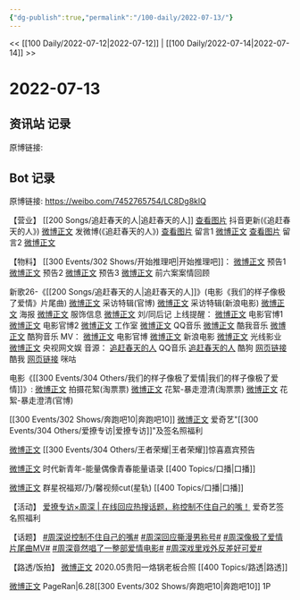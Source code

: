 ```yaml
---
{"dg-publish":true,"permalink":"/100-daily/2022-07-13/"}
---
```



<< [[100 Daily/2022-07-12\|2022-07-12]] | [[100 Daily/2022-07-14\|2022-07-14]] >>

# 2022-07-13

## 资讯站 记录

原博链接:

## Bot 记录

原博链接: https://weibo.com/7452765754/LC8Dg8klQ

【营业】
[[200 Songs/追赶春天的人\|追赶春天的人]]
[查看图片](https://wx3.sinaimg.cn/large/0088n2Pggy1h45jg0ocrjj30u01hdq6o.jpg) 抖音更新(《追赶春天的人》)
[微博正文](https://weibo.com/1736988591/LC4evCwPO) 发微博(《追赶春天的人》)
[查看图片](https://wx4.sinaimg.cn/large/0088n2Pggy1h45jk77twbj30u01vojzc.jpg) 留言1 [微博正文](https://weibo.com/1670697373/LC3M6xVjz)
[查看图片](https://wx1.sinaimg.cn/large/0088n2Pggy1h45jj00z3uj30yi0cxdgn.jpg) 留言2 [微博正文](https://weibo.com/1670697373/LC4aolrO4)

【物料】
[[300 Events/302 Shows/开始推理吧\|开始推理吧]]：
[微博正文](https://weibo.com/2162247381/LC3LA2NFF) 预告1
[微博正文](https://weibo.com/2162247381/LC3MnmmZo) 预告2
[微博正文](https://weibo.com/2162247381/LC4kXtWHl) 预告3
[微博正文](https://weibo.com/2162247381/LC4upqvFS) 前六案案情回顾

新歌26-《[[200 Songs/追赶春天的人\|追赶春天的人]]》(电影《我们的样子像极了爱情》片尾曲)
[微博正文](https://weibo.com/1883007604/LC53RCz9h) 采访特辑(官博)
[微博正文](https://weibo.com/1623886424/LC52HscUL) 采访特辑(新浪电影)
[微博正文](https://weibo.com/1883007604/LC3LDhIxI) 海报
[微博正文](https://weibo.com/7710473200/LC4yqcErv) 服饰信息
[微博正文](https://weibo.com/1670697373/LC3M6xVjz) 刘/同后记
上线提醒：
[微博正文](https://weibo.com/1883007604/LC4a92Y6r) 电影官博1
[微博正文](https://weibo.com/1883007604/LC4me8odv) 电影官博2
[微博正文](https://weibo.com/7478855230/LC4amBaML) 工作室
[微博正文](https://weibo.com/2169129705/LC49UhuWc) QQ音乐
[微博正文](https://weibo.com/1738434147/LC49UxZYh) 酷我音乐
[微博正文](https://weibo.com/1665103091/LC4aCwnIO) 酷狗音乐
MV：
[微博正文](https://weibo.com/1883007604/LC459k6jC) 电影官博
[微博正文](https://weibo.com/1623886424/LC43Q4zRu) 新浪电影
[微博正文](https://weibo.com/1798177633/LC4STEH6X) 光线影业
[微博正文](https://weibo.com/7735105675/LC5LFaSOy) 央视网文娱
音源：
[追赶春天的人](https://weibo.cn/sinaurl?u=https%3A%2F%2Fi.y.qq.com%2Fv8%2Fplaysong.html%3Fsongid%3D363075304%26source%3Dyqq%26ADTAG%3Dhz_wb_sf%26channelId%3D10081987) QQ音乐
[追赶春天的人](https://weibo.cn/sinaurl?u=https%3A%2F%2Ft1.kugou.com%2Fsong.html%3Fid%3D1lqb12bzBV3) 酷狗
[网页链接](https://weibo.cn/sinaurl?u=http%3A%2F%2Fm.kuwo.cn%2Fnewh5app%2Fplay_detail%2F227292320) 酷我
[网页链接](https://weibo.cn/sinaurl?u=https%3A%2F%2Fh5.nf.migu.cn%2Fapp%2Fv4%2Fp%2Fshare%2Fsong%2Findex.html%3Fid%3D600919000007829282) 咪咕

电影《[[300 Events/304 Others/我们的样子像极了爱情\|我们的样子像极了爱情]]》:
[微博正文](https://weibo.com/2095820504/LC5aLchbB) 拍摄花絮(淘票票)
[微博正文](https://weibo.com/2095820504/LC7bme4yR) 花絮-暴走澄清(淘票票)
[微博正文](https://weibo.com/1883007604/LC7PyoNCr) 花絮-暴走澄清(官博)

[[300 Events/302 Shows/奔跑吧10\|奔跑吧10]]
[微博正文](https://weibo.com/1731986465/LC3XJxWPE) 爱奇艺"[[300 Events/304 Others/爱撩专访\|爱撩专访]]"及签名照福利

[微博正文](https://weibo.com/5698023579/LC5lj9Xg7) [[300 Events/304 Others/王者荣耀\|王者荣耀]]惊喜嘉宾预告

[微博正文](https://weibo.com/7757108920/LC7zukOdQ) 时代新青年-能量偶像青春能量语录 [[400 Topics/口播\|口播]]

[微博正文](https://m.weibo.cn/6466290670/4790895088765494) 群星祝福郑/乃/馨视频cut(星轨) [[400 Topics/口播\|口播]]

【活动】
[爱撩专访×周深 | 在线回应热搜话题，称控制不住自己的嘴！](https://weibo.cn/sinaurl?u=https%3A%2F%2Fmp.weixin.qq.com%2Fs%2FImoCmIWGyC-z6iqljZo1fg) 爱奇艺签名照福利

【话题】
[#周深说控制不住自己的嘴#](https://s.weibo.com/weibo?q=%23%E5%91%A8%E6%B7%B1%E8%AF%B4%E6%8E%A7%E5%88%B6%E4%B8%8D%E4%BD%8F%E8%87%AA%E5%B7%B1%E7%9A%84%E5%98%B4%23)
[#周深回应撕漫男称号#](https://s.weibo.com/weibo?q=%23%E5%91%A8%E6%B7%B1%E5%9B%9E%E5%BA%94%E6%92%95%E6%BC%AB%E7%94%B7%E7%A7%B0%E5%8F%B7%23)
[#周深像极了爱情片尾曲MV#](https://s.weibo.com/weibo?q=%23%E5%91%A8%E6%B7%B1%E5%83%8F%E6%9E%81%E4%BA%86%E7%88%B1%E6%83%85%E7%89%87%E5%B0%BE%E6%9B%B2MV%23)
[#周深竟然唱了一整部爱情电影#](https://s.weibo.com/weibo?q=%23%E5%91%A8%E6%B7%B1%E7%AB%9F%E7%84%B6%E5%94%B1%E4%BA%86%E4%B8%80%E6%95%B4%E9%83%A8%E7%88%B1%E6%83%85%E7%94%B5%E5%BD%B1%23)
[#周深戏里戏外反差好可爱#](https://s.weibo.com/weibo?q=%23%E5%91%A8%E6%B7%B1%E6%88%8F%E9%87%8C%E6%88%8F%E5%A4%96%E5%8F%8D%E5%B7%AE%E5%A5%BD%E5%8F%AF%E7%88%B1%23)

【路透/饭拍】
[微博正文](https://weibo.com/6245129740/LBMH81CgT) 2020.05贵阳一烙锅老板合照 [[400 Topics/路透\|路透]]

[微博正文](https://weibo.com/7633014126/LC5uvDTfD) PageRan|6.28[[300 Events/302 Shows/奔跑吧10\|奔跑吧10]] 1P
